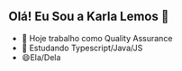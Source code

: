 ## Olá! Eu Sou a Karla Lemos 👋
- 🔭 Hoje trabalho como Quality Assurance
- 🌱 Estudando Typescript/Java/JS
- 😄Ela/Dela
